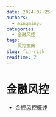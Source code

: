 ```yaml
---
date: 2024-07-25
authors:
  - mingminyu
categories:
  - 金融风控
tags:
  - 风控策略
slug: fin-risk
readtime: 2
---
```


# 金融风控

- [金控风控概述](http://121.199.45.168:13005)
